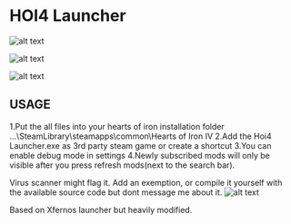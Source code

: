 # HOI4 Launcher


![alt text](https://i.gyazo.com/b404c530ed4906a7309340cd9262ba99.png)

![alt text](https://i.gyazo.com/31d4ee4b92d39d1115813e0fa098b9d2.jpg)

![alt text](https://i.gyazo.com/7a27e92df7e7b1f34d143606b560a2c7.png)

USAGE
------
1.Put the all files into your hearts of iron installation folder ...\SteamLibrary\steamapps\common\Hearts of Iron IV
2.Add the Hoi4 Launcher.exe as 3rd party steam game or create a shortcut
3.You can enable debug mode in settings
4.Newly subscribed mods will only be visible after you press refresh mods(next to the search bar).

Virus scanner might flag it. Add an exemption, or compile it yourself with the available source code but dont message me about it.
![alt text](https://i.gyazo.com/14a7e0a104e60bc905376786c4619c31.png)

Based on Xfernos launcher but heavily modified.
